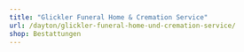 ```yaml
---
title: "Glickler Funeral Home & Cremation Service"
url: /dayton/glickler-funeral-home-und-cremation-service/
shop: Bestattungen
---
```

